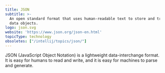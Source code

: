 ```yaml
---
title: JSON
subtitle: >-
  An open standard format that uses human-readable text to store and transmit
  data objects.
logo: json.svg
website: 'https://www.json.org/json-en.html'
topicType: technology
obsoletes: ["/intellij/topics/json/"]
---
```


JSON (JavaScript Object Notation) is a lightweight data-interchange format. It is easy for humans to read and write, and it is easy for machines to parse and generate. 
